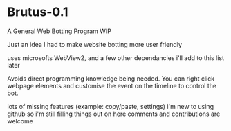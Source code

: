 # Brutus-0.1
A General Web Botting Program WIP


Just an idea I had to make website botting more user friendly

uses microsofts WebView2, and a few other dependancies i'll add to this list later

Avoids direct programming knowledge being needed.
You can right click webpage elements and customise the event on the timeline to control the bot.


lots of missing features (example: copy/paste, settings) i'm new to using github so i'm still filling things out on here
comments and contributions are welcome
